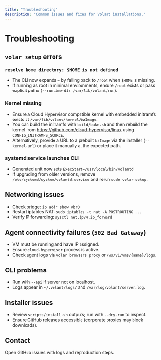 ```yaml
---
title: "Troubleshooting"
description: "Common issues and fixes for Volant installations."
---
```


# Troubleshooting

## `volar setup` errors

### `resolve home directory: $HOME is not defined`

- The CLI now expands `~` by falling back to `/root` when `$HOME` is missing.
- If running as root in minimal environments, ensure `/root` exists or pass explicit paths (`--runtime-dir /var/lib/volant/run`).

### Kernel missing

- Ensure a Cloud Hypervisor compatible kernel with embedded initramfs exists at `/var/lib/volant/kernel/bzImage`.
- You can build the initramfs with `build/bake.sh` and then rebuild the kernel from https://github.com/cloud-hypervisor/linux using `CONFIG_INITRAMFS_SOURCE`.
- Alternatively, provide a URL to a prebuilt `bzImage` via the installer (`--kernel-url`) or place it manually at the expected path.

### systemd service launches CLI

- Generated unit now sets `ExecStart=/usr/local/bin/volantd`.
- If upgrading from older versions, remove `/etc/systemd/system/volantd.service` and rerun `sudo volar setup`.

## Networking issues

- Check bridge: `ip addr show vbr0`
- Restart iptables NAT: `sudo iptables -t nat -A POSTROUTING ...`
- Verify IP forwarding: `sysctl net.ipv4.ip_forward`

## Agent connectivity failures (`502 Bad Gateway`)

- VM must be running and have IP assigned.
- Ensure `cloud-hypervisor` process is active.
- Check agent logs via `volar browsers proxy` or `/ws/v1/vms/{name}/logs`.

## CLI problems

- Run with `--api` if server not on localhost.
- Logs appear in `~/.volant/logs/` and `/var/log/volant/server.log`.

## Installer issues

- Review `scripts/install.sh` outputs; run with `--dry-run` to inspect.
- Ensure GitHub releases accessible (corporate proxies may block downloads).

## Contact

Open GitHub issues with logs and reproduction steps.
